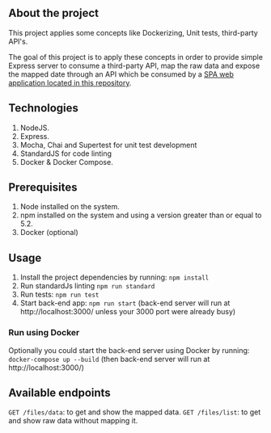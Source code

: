 
## About the project

This project applies some concepts like Dockerizing, Unit tests, third-party API's.

The goal of this project is to apply these concepts in order to provide simple Express server to consume a third-party API, map the raw data and expose the mapped date through an API which be consumed by a [SPA web application located in this repository](https://github.com/lash23/files-reader-frontend).

## Technologies

1. NodeJS.
2. Express.
3. Mocha, Chai and Supertest for unit test development
4. StandardJS for code linting
5. Docker & Docker Compose.

## Prerequisites
1. Node installed on the system.
2. npm installed on the system and using a version greater than or equal to 5.2.
3. Docker (optional)

## Usage

1. Install the project dependencies by running: `npm install`
2. Run standardJs linting `npm run standard`
3. Run tests: `npm run test`
4. Start back-end app: `npm run start` (back-end server will run at http://localhost:3000/ unless your 3000 port were already busy)

### Run using Docker
Optionally you could start the back-end server using Docker by running: `docker-compose up --build` (then back-end server will run at http://localhost:3000/)

## Available endpoints

`GET /files/data`: to get and show the mapped data.
`GET /files/list`: to get and show raw data without mapping it.